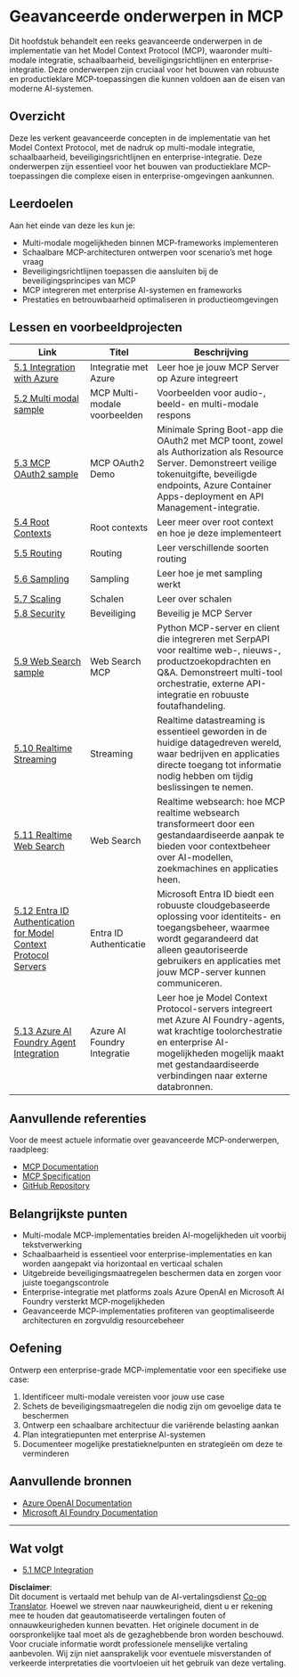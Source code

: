 <!--
CO_OP_TRANSLATOR_METADATA:
{
  "original_hash": "748c61250d4a326206b72b28f6154615",
  "translation_date": "2025-07-13T23:45:44+00:00",
  "source_file": "05-AdvancedTopics/README.md",
  "language_code": "nl"
}
-->
# Geavanceerde onderwerpen in MCP

Dit hoofdstuk behandelt een reeks geavanceerde onderwerpen in de implementatie van het Model Context Protocol (MCP), waaronder multi-modale integratie, schaalbaarheid, beveiligingsrichtlijnen en enterprise-integratie. Deze onderwerpen zijn cruciaal voor het bouwen van robuuste en productieklare MCP-toepassingen die kunnen voldoen aan de eisen van moderne AI-systemen.

## Overzicht

Deze les verkent geavanceerde concepten in de implementatie van het Model Context Protocol, met de nadruk op multi-modale integratie, schaalbaarheid, beveiligingsrichtlijnen en enterprise-integratie. Deze onderwerpen zijn essentieel voor het bouwen van productieklare MCP-toepassingen die complexe eisen in enterprise-omgevingen aankunnen.

## Leerdoelen

Aan het einde van deze les kun je:

- Multi-modale mogelijkheden binnen MCP-frameworks implementeren
- Schaalbare MCP-architecturen ontwerpen voor scenario’s met hoge vraag
- Beveiligingsrichtlijnen toepassen die aansluiten bij de beveiligingsprincipes van MCP
- MCP integreren met enterprise AI-systemen en frameworks
- Prestaties en betrouwbaarheid optimaliseren in productieomgevingen

## Lessen en voorbeeldprojecten

| Link | Titel | Beschrijving |
|------|-------|--------------|
| [5.1 Integration with Azure](./mcp-integration/README.md) | Integratie met Azure | Leer hoe je jouw MCP Server op Azure integreert |
| [5.2 Multi modal sample](./mcp-multi-modality/README.md) | MCP Multi-modale voorbeelden | Voorbeelden voor audio-, beeld- en multi-modale respons |
| [5.3 MCP OAuth2 sample](../../../05-AdvancedTopics/mcp-oauth2-demo) | MCP OAuth2 Demo | Minimale Spring Boot-app die OAuth2 met MCP toont, zowel als Authorization als Resource Server. Demonstreert veilige tokenuitgifte, beveiligde endpoints, Azure Container Apps-deployment en API Management-integratie. |
| [5.4 Root Contexts](./mcp-root-contexts/README.md) | Root contexts | Leer meer over root context en hoe je deze implementeert |
| [5.5 Routing](./mcp-routing/README.md) | Routing | Leer verschillende soorten routing |
| [5.6 Sampling](./mcp-sampling/README.md) | Sampling | Leer hoe je met sampling werkt |
| [5.7 Scaling](./mcp-scaling/README.md) | Schalen | Leer over schalen |
| [5.8 Security](./mcp-security/README.md) | Beveiliging | Beveilig je MCP Server |
| [5.9 Web Search sample](./web-search-mcp/README.md) | Web Search MCP | Python MCP-server en client die integreren met SerpAPI voor realtime web-, nieuws-, productzoekopdrachten en Q&A. Demonstreert multi-tool orchestratie, externe API-integratie en robuuste foutafhandeling. |
| [5.10 Realtime Streaming](./mcp-realtimestreaming/README.md) | Streaming | Realtime datastreaming is essentieel geworden in de huidige datagedreven wereld, waar bedrijven en applicaties directe toegang tot informatie nodig hebben om tijdig beslissingen te nemen. |
| [5.11 Realtime Web Search](./mcp-realtimesearch/README.md) | Web Search | Realtime websearch: hoe MCP realtime websearch transformeert door een gestandaardiseerde aanpak te bieden voor contextbeheer over AI-modellen, zoekmachines en applicaties heen. |
| [5.12  Entra ID Authentication for Model Context Protocol Servers](./mcp-security-entra/README.md) | Entra ID Authenticatie | Microsoft Entra ID biedt een robuuste cloudgebaseerde oplossing voor identiteits- en toegangsbeheer, waarmee wordt gegarandeerd dat alleen geautoriseerde gebruikers en applicaties met jouw MCP-server kunnen communiceren. |
| [5.13 Azure AI Foundry Agent Integration](./mcp-foundry-agent-integration/README.md) | Azure AI Foundry Integratie | Leer hoe je Model Context Protocol-servers integreert met Azure AI Foundry-agents, wat krachtige toolorchestratie en enterprise AI-mogelijkheden mogelijk maakt met gestandaardiseerde verbindingen naar externe databronnen. |

## Aanvullende referenties

Voor de meest actuele informatie over geavanceerde MCP-onderwerpen, raadpleeg:
- [MCP Documentation](https://modelcontextprotocol.io/)
- [MCP Specification](https://spec.modelcontextprotocol.io/)
- [GitHub Repository](https://github.com/modelcontextprotocol)

## Belangrijkste punten

- Multi-modale MCP-implementaties breiden AI-mogelijkheden uit voorbij tekstverwerking
- Schaalbaarheid is essentieel voor enterprise-implementaties en kan worden aangepakt via horizontaal en verticaal schalen
- Uitgebreide beveiligingsmaatregelen beschermen data en zorgen voor juiste toegangscontrole
- Enterprise-integratie met platforms zoals Azure OpenAI en Microsoft AI Foundry versterkt MCP-mogelijkheden
- Geavanceerde MCP-implementaties profiteren van geoptimaliseerde architecturen en zorgvuldig resourcebeheer

## Oefening

Ontwerp een enterprise-grade MCP-implementatie voor een specifieke use case:

1. Identificeer multi-modale vereisten voor jouw use case
2. Schets de beveiligingsmaatregelen die nodig zijn om gevoelige data te beschermen
3. Ontwerp een schaalbare architectuur die variërende belasting aankan
4. Plan integratiepunten met enterprise AI-systemen
5. Documenteer mogelijke prestatieknelpunten en strategieën om deze te verminderen

## Aanvullende bronnen

- [Azure OpenAI Documentation](https://learn.microsoft.com/en-us/azure/ai-services/openai/)
- [Microsoft AI Foundry Documentation](https://learn.microsoft.com/en-us/ai-services/)

---

## Wat volgt

- [5.1 MCP Integration](./mcp-integration/README.md)

**Disclaimer**:  
Dit document is vertaald met behulp van de AI-vertalingsdienst [Co-op Translator](https://github.com/Azure/co-op-translator). Hoewel we streven naar nauwkeurigheid, dient u er rekening mee te houden dat geautomatiseerde vertalingen fouten of onnauwkeurigheden kunnen bevatten. Het originele document in de oorspronkelijke taal moet als de gezaghebbende bron worden beschouwd. Voor cruciale informatie wordt professionele menselijke vertaling aanbevolen. Wij zijn niet aansprakelijk voor eventuele misverstanden of verkeerde interpretaties die voortvloeien uit het gebruik van deze vertaling.